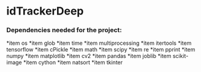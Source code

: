 # idTrackerDeep


### Dependencies needed for the project:

*item os
*item glob
*item time
*item multiprocessing
*item itertools
*item tensorflow
*item cPickle
*item math
*item scipy
*item re
*item pprint
*item numpy
*item matplotlib
*item cv2
*item pandas
*item joblib
*item scikit-image
*item cython
*item natsort
*item tkinter
